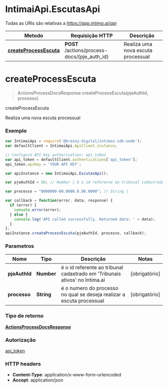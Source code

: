 # IntimaiApi.EscutasApi

Todas as URIs são relativas a *https://app.intima.ai/api*

Metodo | Requisição HTTP | Descrição
------------- | ------------- | -------------
[**createProcessEscuta**](EscutasApi.md#createProcessEscuta) | **POST** /actions/process-docs/{pje_auth_id} | Realiza uma nova escuta processual


<a name="createProcessEscuta"></a>
# **createProcessEscuta**
> ActionsProcessDocsResponse createProcessEscuta(pjeAuthId, processo)

createProcessEscuta

Realiza uma nova escuta processual

### Exemplo
```javascript
var IntimaiApi = require('@brainy-digital/intimai-sdk-node');
var defaultClient = IntimaiApi.ApiClient.instance;

// Configure API key authorization: api_token
var api_token = defaultClient.authentications['api_token'];
api_token.apiKey = 'YOUR API KEY';

var apiInstance = new IntimaiApi.EscutasApi();

var pjeAuthId = 56; // Number | é o id referente ao tribunal cadastrado em \"Tribunais ativos\" no Intima.ai

var processo = "0000000-00.0000.0.00.0000"; // String | 

var callback = function(error, data, response) {
  if (error) {
    console.error(error);
  } else {
    console.log('API called successfully. Returned data: ' + data);
  }
};
apiInstance.createProcessEscuta(pjeAuthId, processo, callback);
```

### Parametros

Nome | Tipo | Descrição | Notas
------------- | ------------- | ------------- | -------------
 **pjeAuthId** | **Number**| é o id referente ao tribunal cadastrado em 'Tribunais ativos' no Intima.ai | [obrigatório]
 **processo** | **String**| é o numero do processo no qual se deseja realizar a escuta processual | [obrigatório]

### Tipo de retorno

[**ActionsProcessDocsResponse**](ActionsProcessDocsResponse.md)

### Autorização

[api_token](../README.md#api_token)

### HTTP headers

 - **Content-Type**: application/x-www-form-urlencoded
 - **Accept**: application/json

